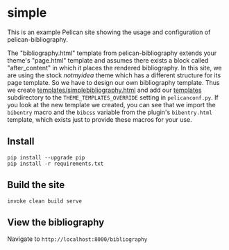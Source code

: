 # simple

This is an example Pelican site showing the usage and configuration of pelican-bibliography.

The "bibliography.html" template from pelican-bibliography extends your theme's "page.html" template and assumes there exists a block called "after_content" in which it places the rendered bibliography. In this site, we are using the stock *notmyidea* theme which has a different structure for its page template. So we have to design our own bibliography template. Thus we create [templates/simplebibliography.html](./templates/simplebibliography.html) and add our [templates](./templates]) subdirectory to the `THEME_TEMPLATES_OVERRIDE` setting in `pelicanconf.py`. If you look at the new template we created, you can see that we import the `bibentry` macro and the `bibcss` variable from the plugin's `bibentry.html` template, which exists just to provide these macros for your use.

## Install

```
pip install --upgrade pip
pip install -r requirements.txt
```

## Build the site

```
invoke clean build serve
```

## View the bibliography

Navigate to `http://localhost:8000/bibliography`
